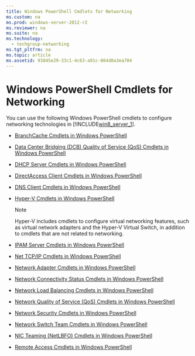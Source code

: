 ```yaml
---
title: Windows PowerShell Cmdlets for Networking
ms.custom: na
ms.prod: windows-server-2012-r2
ms.reviewer: na
ms.suite: na
ms.technology: 
  - techgroup-networking
ms.tgt_pltfrm: na
ms.topic: article
ms.assetid: 93845e29-33c1-4c63-a91c-864d8a3ea704
---
```

# Windows PowerShell Cmdlets for Networking
You can use the following Windows PowerShell cmdlets to configure networking technologies in [!INCLUDE[win8_server_1](../Token/win8_server_1_md.md)].  
  
-   [BranchCache Cmdlets in Windows PowerShell](http://technet.microsoft.com/library/hh848392.aspx)  
  
-   [Data Center Bridging \(DCB\) Quality of Service \(QoS\) Cmdlets in Windows PowerShell](http://technet.microsoft.com/library/hh967440.aspx)  
  
-   [DHCP Server Cmdlets in Windows PowerShell](http://technet.microsoft.com/library/jj590751.aspx)  
  
-   [DirectAccess Client Cmdlets in Windows PowerShell](http://technet.microsoft.com/library/hh848426.aspx)  
  
-   [DNS Client Cmdlets in Windows PowerShell](http://technet.microsoft.com/library/jj590772.aspx)  
  
-   [Hyper\-V Cmdlets in Windows PowerShell](http://technet.microsoft.com/library/hh848559.aspx)  
  
    > [!NOTE]  
    > Hyper\-V includes cmdlets to configure virtual networking features, such as virtual network adapters and the Hyper\-V Virtual Switch, in addition to cmdlets that are not related to networking.  
  
-   [IPAM Server Cmdlets in Windows PowerShell](http://technet.microsoft.com/library/jj553807.aspx)  
  
-   [Net TCP\/IP Cmdlets in Windows PowerShell](http://technet.microsoft.com/library/hh826123.aspx)  
  
-   [Network Adapter Cmdlets in Windows PowerShell](http://technet.microsoft.com/library/jj134956.aspx)  
  
-   [Network Connectivity Status Cmdlets in Windows PowerShell](http://technet.microsoft.com/library/hh848620.aspx)  
  
-   [Network Load Balancing Cmdlets in Windows PowerShell](http://technet.microsoft.com/library/hh801274.aspx)  
  
-   [Network Quality of Service \(QoS\) Cmdlets in Windows PowerShell](http://technet.microsoft.com/library/hh967469.aspx)  
  
-   [Network Security Cmdlets in Windows PowerShell](http://technet.microsoft.com/library/jj554906.aspx)  
  
-   [Network Switch Team Cmdlets in Windows PowerShell](http://technet.microsoft.com/library/jj553812.aspx)  
  
-   [NIC Teaming \(NetLBFO\) Cmdlets in Windows PowerShell](http://technet.microsoft.com/library/jj130849.aspx)  
  
-   [Remote Access Cmdlets in Windows PowerShell](http://technet.microsoft.com/library/hh918399.aspx)  
  
